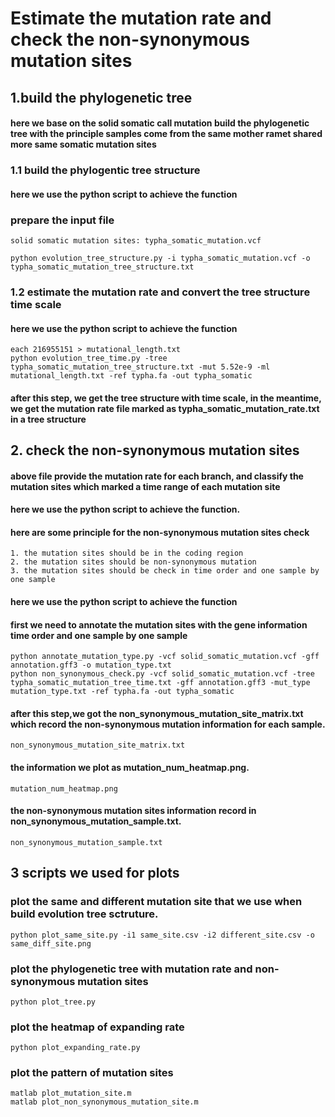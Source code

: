 # Estimate the mutation rate and check the non-synonymous mutation sites
## 1.build the phylogenetic tree
#### here we base on the solid somatic call mutation build the phylogenetic tree with the principle samples come from the same mother ramet shared more same somatic mutation sites
### 1.1 build the phylogentic tree structure
#### here we use the python script to achieve the function
### prepare the input file
    solid somatic mutation sites: typha_somatic_mutation.vcf
    
    python evolution_tree_structure.py -i typha_somatic_mutation.vcf -o typha_somatic_mutation_tree_structure.txt
### 1.2 estimate the mutation rate and convert the tree structure time scale
#### here we use the python script to achieve the function
    each 216955151 > mutational_length.txt
    python evolution_tree_time.py -tree typha_somatic_mutation_tree_structure.txt -mut 5.52e-9 -ml mutational_length.txt -ref typha.fa -out typha_somatic
#### after this step, we get the tree structure with time scale, in the meantime, we get the mutation rate file marked as typha_somatic_mutation_rate.txt in a tree structure
## 2. check the non-synonymous mutation sites
#### above file provide the mutation rate for each branch, and classify the mutation sites which marked a time range of each mutation site
#### here we use the python script to achieve the function.
#### here are some principle for the non-synonymous mutation sites check
    1. the mutation sites should be in the coding region
    2. the mutation sites should be non-synonymous mutation
    3. the mutation sites should be check in time order and one sample by one sample
#### here we use the python script to achieve the function
#### first we need to annotate the mutation sites with the gene information time order and one sample by one sample
    python annotate_mutation_type.py -vcf solid_somatic_mutation.vcf -gff annotation.gff3 -o mutation_type.txt
    python non_synonymous_check.py -vcf solid_somatic_mutation.vcf -tree typha_somatic_mutation_tree_time.txt -gff annotation.gff3 -mut_type mutation_type.txt -ref typha.fa -out typha_somatic
#### after this step,we got the non_synonymous_mutation_site_matrix.txt which record the non-synonymous mutation information for each sample.
    non_synonymous_mutation_site_matrix.txt
#### the information we plot as mutation_num_heatmap.png.
    mutation_num_heatmap.png
#### the non-synonymous mutation sites information record in non_synonymous_mutation_sample.txt.
    non_synonymous_mutation_sample.txt
## 3 scripts we used for plots
### plot the same and different mutation site that we use when build evolution tree sctruture.
    python plot_same_site.py -i1 same_site.csv -i2 different_site.csv -o same_diff_site.png
### plot the phylogenetic tree with mutation rate and non-synonymous mutation sites
    python plot_tree.py
### plot the heatmap of expanding rate 
    python plot_expanding_rate.py
### plot the pattern of mutation sites
    matlab plot_mutation_site.m
    matlab plot_non_synonymous_mutation_site.m


